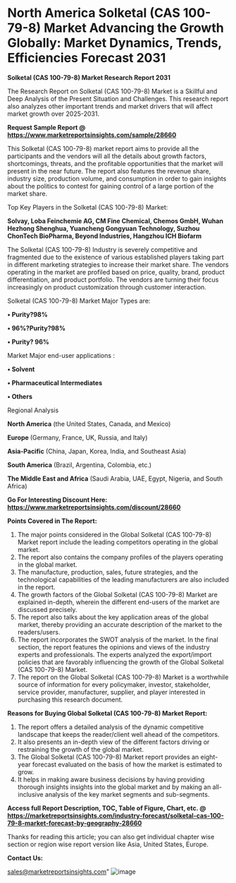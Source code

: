 # North America Solketal (CAS 100-79-8) Market Advancing the Growth Globally: Market Dynamics, Trends, Efficiencies Forecast 2031

<strong>Solketal (CAS 100-79-8) Market Research Report 2031</strong>

The Research Report on Solketal (CAS 100-79-8) Market is a Skillful and Deep Analysis of the Present Situation and Challenges. This research report also analyzes other important trends and market drivers that will affect market growth over 2025-2031.

<strong>Request Sample Report @ <a href=https://www.marketreportsinsights.com/sample/28660>https://www.marketreportsinsights.com/sample/28660</a></strong>

This Solketal (CAS 100-79-8) market report aims to provide all the participants and the vendors will all the details about growth factors, shortcomings, threats, and the profitable opportunities that the market will present in the near future. The report also features the revenue share, industry size, production volume, and consumption in order to gain insights about the politics to contest for gaining control of a large portion of the market share.

Top Key Players in the Solketal (CAS 100-79-8) Market:

<strong>Solvay, Loba Feinchemie AG, CM Fine Chemical, Chemos GmbH, Wuhan Hezhong Shenghua, Yuancheng Gongyuan Technology, Suzhou ChonTech BioPharma, Beyond Industries, Hangzhou ICH Biofarm</strong>

The Solketal (CAS 100-79-8) Industry is severely competitive and fragmented due to the existence of various established players taking part in different marketing strategies to increase their market share. The vendors operating in the market are profiled based on price, quality, brand, product differentiation, and product portfolio. The vendors are turning their focus increasingly on product customization through customer interaction.

Solketal (CAS 100-79-8) Market Major Types are:

<strong>• Purity?98%

• 96%?Purity?98%

• Purity? 96%</strong>

Market Major end-user applications :

<strong>• Solvent

• Pharmaceutical Intermediates

• Others</strong>

Regional Analysis

</u><strong><b>North America</b></strong> (the United States, Canada, and Mexico)

<strong><b>Europe </b></strong>(Germany, France, UK, Russia, and Italy)

<strong><b>Asia-Pacific</b></strong> (China, Japan, Korea, India, and Southeast Asia)

<strong><b>South America</b></strong> (Brazil, Argentina, Colombia, etc.)

<strong><b>The Middle East and Africa</b></strong> (Saudi Arabia, UAE, Egypt, Nigeria, and South Africa)

<strong>Go For Interesting Discount Here: <a href=https://www.marketreportsinsights.com/discount/28660>https://www.marketreportsinsights.com/discount/28660</a></strong>

<strong>Points Covered in The Report:</strong>
<ol>
  <li>The major points considered in the Global Solketal (CAS 100-79-8) Market report include the leading competitors operating in the global market.</li>
  <li>The report also contains the company profiles of the players operating in the global market.</li>
  <li>The manufacture, production, sales, future strategies, and the technological capabilities of the leading manufacturers are also included in the report.</li>
  <li>The growth factors of the Global Solketal (CAS 100-79-8) Market are explained in-depth, wherein the different end-users of the market are discussed precisely.</li>
  <li>The report also talks about the key application areas of the global market, thereby providing an accurate description of the market to the readers/users.</li>
  <li>The report incorporates the SWOT analysis of the market. In the final section, the report features the opinions and views of the industry experts and professionals. The experts analyzed the export/import policies that are favorably influencing the growth of the Global Solketal (CAS 100-79-8) Market.</li>
  <li>The report on the Global Solketal (CAS 100-79-8) Market is a worthwhile source of information for every policymaker, investor, stakeholder, service provider, manufacturer, supplier, and player interested in purchasing this research document.</li>
</ol>
<strong>Reasons for Buying Global Solketal (CAS 100-79-8) Market Report:</strong>

<ol>
  <li>The report offers a detailed analysis of the dynamic competitive landscape that keeps the reader/client well ahead of the competitors.</li>
  <li>It also presents an in-depth view of the different factors driving or restraining the growth of the global market.</li>
  <li>The Global Solketal (CAS 100-79-8) Market report provides an eight-year forecast evaluated on the basis of how the market is estimated to grow.</li>
  <li>It helps in making aware business decisions by having providing thorough insights insights into the global market and by making an all-inclusive analysis of the key market segments and sub-segments.</li>
</ol>
<strong>Access full Report Description, TOC, Table of Figure, Chart, etc. @ <a href=https://marketreportsinsights.com/industry-forecast/solketal-cas-100-79-8-market-forecast-by-geography-28660>https://marketreportsinsights.com/industry-forecast/solketal-cas-100-79-8-market-forecast-by-geography-28660</a></strong>


Thanks for reading this article; you can also get individual chapter wise section or region wise report version like Asia, United States, Europe.

<strong>Contact Us:</strong>

sales@marketreportsinsights.com"
![image](https://github.com/user-attachments/assets/fd1ccc85-526e-4392-8960-a4d206985e94)
